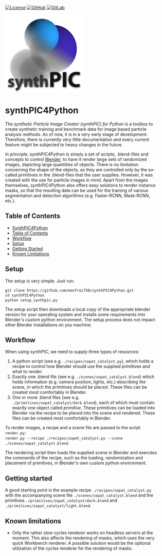 [![License](https://img.shields.io/github/license/maxfrei750/default_license.svg)](https://github.com/maxfrei750/synthPIC4Matlab/blob/master/LICENSE) 
[![GitHub](https://img.shields.io/badge/mirror-GitHub-3D76C2.svg)](https://github.com/maxfrei750/synthPIC4Python)
[![GitLab](https://img.shields.io/badge/mirror-GitLab-6C488A.svg)](https://git.uni-due.de/sfmafrei/synthPIC4Python)

![Logo](./assets/logo.png)

# synthPIC4Python
The *synthetic Particle Image Creator (synthPIC) for Python* is a toolbox to create synthetic training and benchmark data for image based particle analysis methods. As of now, it is in a very early stage of development. Therefore, there is currently very little documentation and every current feature might be subjected to heavy changes in the future.

In principle, synthPIC4Python is simply a set of scripts, .blend-files and concepts to control [Blender](https://www.blender.org/), to have it render large sets of randomized images, depicting large quantities of objects. There is no limitation concerning the shape of the objects, as they are controlled only by the so-called primitives in the .blend-files that the user supplies. However, it was created with the use for particle images in mind. Apart from the images themselves, synthPIC4Python also offers easy solutions to render instance masks, so that the resulting data can be used for the training of various segmentation and detection algorithms (e.g. Faster-RCNN, Mask-RCNN, etc.).


## Table of Contents
   * [SynthPIC4Python](#synthpic4python)
   * [Table of Contents](#table-of-contents)
   * [Workflow](#Workflow)
   * [Setup](#setup)
   * [Getting Started](#getting-started)
   * [Known Limitations](#known-limitations)


## Setup
The setup is very simple. Just run:
```
git clone https://github.com/maxfrei750/synthPIC4Python.git
cd synthPIC4Python
python setup_synthpic.py
```

The setup script then downloads a local copy of the appropriate blender version for your operating system and installs some requirements into Blender's custom python environment. The setup process does not impact other Blender installations on you machine.

## Workflow
When using synthPIC, we need to supply three types of resources:
1. A python script (see e.g. `./recipes/sopat_catalyst.py`), which holds a recipe to control how Blender should use the supplied primitives and what to render.
2. Exactly one .blend file (see e.g. `./scenes/sopat_catalyst.blend`) which holds information (e.g. camera position, lights, etc.) describing the scene, in which the primitives should be placed. These files can be created most comfortably in Blender.
3. One or more .blend files (see e.g. `./primitives/sopat_catalyst/dark.blend`), each of which must contain exactly one object called *primitive*. These primitives can be loaded into Blender via the recipe to be placed into the scene and rendered. These files can be created most comfortably in Blender.

To render images, a recipe and a scene file are passed to the script `render.py`:  
`render.py --recipe ./recipes/sopat_catalyst.py --scene ./scenes/sopat_catalyst.blend` 

The rendering script then loads the supplied scene in Blender and executes the commands of the recipe, such as the loading, randomization and placement of primitives, in Blender's own custom python environment. 

## Getting started
A good starting point is the example recipe `./recipes/sopat_catalyst.py` with the accompanying scene file `./scenes/sopat_catalyst.blend` and the primitives `./primitives/sopat_catalyst/dark.blend` and `./primitives/sopat_catalyst/light.blend`.

## Known limitations
* Only the rather slow cycles renderer works on headless servers at the moment. 
This also affects the rendering of masks, which uses the very quick Workbench renderer.
A possible solution would be the optional utilization of the cycles renderer for the rendering of masks.
